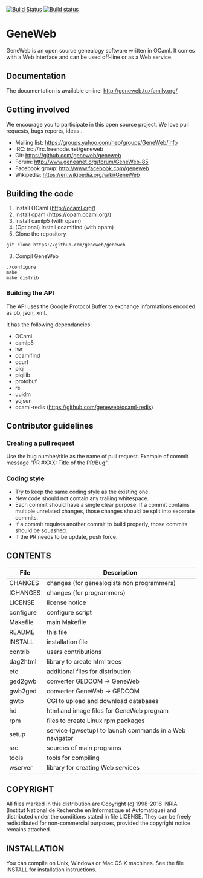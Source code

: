 [![Build Status](https://travis-ci.org/geneweb/geneweb.png?branch=master)](https://travis-ci.org/geneweb/geneweb)
[![Build status](https://ci.appveyor.com/api/projects/status/k7e1c67m4hc22491?svg=true)](https://ci.appveyor.com/project/ipfix/geneweb)

# GeneWeb

GeneWeb is an open source genealogy software written in OCaml. It comes
with a Web interface and can be used off-line or as a Web service.

## Documentation

The documentation is available online: http://geneweb.tuxfamily.org/

## Getting involved

We encourage you to participate in this open source project. We love
pull requests, bugs reports, ideas...

* Mailing list: https://groups.yahoo.com/neo/groups/GeneWeb/info
* IRC: irc://irc.freenode.net/geneweb
* Git: https://github.com/geneweb/geneweb
* Forum: http://www.geneanet.org/forum/GeneWeb-85
* Facebook group: http://www.facebook.com/geneweb
* Wikipedia: https://en.wikipedia.org/wiki/GeneWeb

## Building the code

1. Install OCaml (http://ocaml.org/)
  1. Install opam (https://opam.ocaml.org/)
  2. Install camlp5 (with opam)
  3. (Optional) Install ocamlfind (with opam)
2. Clone the repository
```
git clone https://github.com/geneweb/geneweb
```
3. Compil GeneWeb
```
./configure
make
make distrib
```

### Building the API

The API uses the Google Protocol Buffer to exchange informations
encoded as pb, json, xml.

It has the following dependancies:

- OCaml
- camlp5
- lwt
- ocamlfind
- ocurl
- piqi
- piqilib
- protobuf
- re
- uuidm
- yojson
- ocaml-redis (https://github.com/geneweb/ocaml-redis)

## Contributor guidelines

### Creating a pull request

Use the bug number/title as the name of pull request. Example of
commit message "PR #XXX: Title of the PR/Bug".

### Coding style

* Try to keep the same coding style as the existing one.
* New code should not contain any trailing whitespace.
* Each commit should have a single clear purpose. If a commit contains
  multiple unrelated changes, those changes should be split into
  separate commits.
* If a commit requires another commit to build properly, those commits
  should be squashed.
* If the PR needs to be update, push force.

## CONTENTS

|   File    |                  Description                            |
| --------- | ------------------------------------------------------- |
| CHANGES   | changes (for genealogists non programmers)              |
| ICHANGES  | changes (for programmers)                               |
| LICENSE   | license notice                                          |
| configure | configure script                                        |
| Makefile  | main Makefile                                           |
| README    | this file                                               |
| INSTALL   | installation file                                       |
| contrib   | users contributions                                     |
| dag2html  | library to create html trees                            |
| etc       | additional files for distribution                       |
| ged2gwb   | converter GEDCOM -> GeneWeb                             |
| gwb2ged   | converter GeneWeb -> GEDCOM                             |
| gwtp      | CGI to upload and download databases                    |
| hd        | html and image files for GeneWeb program                |
| rpm       | files to create Linux rpm packages                      |
| setup     | service (gwsetup) to launch commands in a Web navigator |
| src       | sources of main programs                                |
| tools     | tools for compiling                                     |
| wserver   | library for creating Web services                       |

## COPYRIGHT

All files marked in this distribution are Copyright (c) 1998-2016 INRIA
(Institut National de Recherche en Informatique et Automatique) and
distributed under the conditions stated in file LICENSE. They can be
freely redistributed for non-commercial purposes, provided the
copyright notice remains attached.

## INSTALLATION

You can compile on Unix, Windows or Mac OS X machines.
See the file INSTALL for installation instructions.
